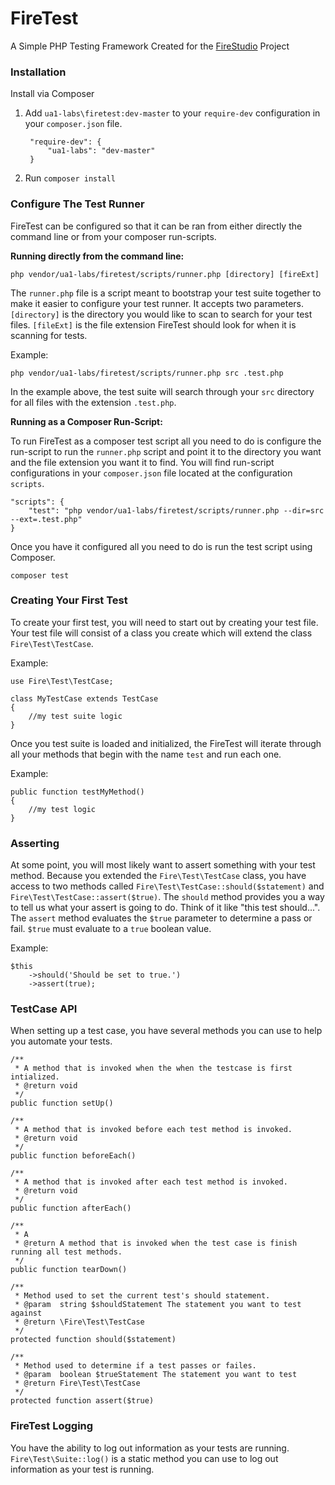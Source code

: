 # FireTest

A Simple PHP Testing Framework Created for the [FireStudio](https://github.com/ua1-labs/firestudio) Project

### Installation

Install via Composer

1. Add `ua1-labs\firetest:dev-master` to your `require-dev` configuration in your `composer.json` file.

        "require-dev": {
            "ua1-labs": "dev-master"
        }

2. Run `composer install`

### Configure The Test Runner

FireTest can be configured so that it can be ran from either directly the command line or from your composer run-scripts.

**Running directly from the command line:**

    php vendor/ua1-labs/firetest/scripts/runner.php [directory] [fireExt]

The `runner.php` file is a script meant to bootstrap your test suite together to make it easier to configure your test runner. It accepts two parameters. `[directory]` is the directory you would like to scan to search for your test files. `[fileExt]` is the file extension FireTest should look for when it is scanning for tests.

Example:

    php vendor/ua1-labs/firetest/scripts/runner.php src .test.php

In the example above, the test suite will search through your `src` directory for all files with the extension `.test.php`.

**Running as a Composer Run-Script:**

To run FireTest as a composer test script all you need to do is configure the run-script to run the `runner.php` script and point it to the directory you want and the file extension you want it to find. You will find run-script configurations in your `composer.json` file located at the configuration `scripts`.

    "scripts": {
        "test": "php vendor/ua1-labs/firetest/scripts/runner.php --dir=src --ext=.test.php"
    }

Once you have it configured all you need to do is run the test script using Composer.

    composer test

### Creating Your First Test

To create your first test, you will need to start out by creating your test file. Your test file will consist of a class you create which will extend the class `Fire\Test\TestCase`.

Example:

    use Fire\Test\TestCase;

    class MyTestCase extends TestCase
    {
        //my test suite logic
    }

Once you test suite is loaded and initialized, the FireTest will iterate through all your methods that begin with the name `test` and run each one.

Example:

    public function testMyMethod()
    {
        //my test logic
    }

### Asserting

At some point, you will most likely want to assert something with your test method. Because you extended the `Fire\Test\TestCase` class, you have access to two methods called `Fire\Test\TestCase::should($statement)` and `Fire\Test\TestCase::assert($true)`. The `should` method provides you a way to tell us what your assert is going to do. Think of it like "this test should...". The `assert` method evaluates the `$true` parameter to determine a pass or fail. `$true` must evaluate to a `true` boolean value.

Example:

    $this
        ->should('Should be set to true.')
        ->assert(true);

### TestCase API

When setting up a test case, you have several methods you can use to help you automate your tests.

    /**
     * A method that is invoked when the when the testcase is first intialized.
     * @return void
     */
    public function setUp()

    /**
     * A method that is invoked before each test method is invoked.
     * @return void
     */
    public function beforeEach()

    /**
     * A method that is invoked after each test method is invoked.
     * @return void
     */
    public function afterEach()

    /**
     * A
     * @return A method that is invoked when the test case is finish running all test methods.
     */
    public function tearDown()

    /**
     * Method used to set the current test's should statement.
     * @param  string $shouldStatement The statement you want to test against
     * @return \Fire\Test\TestCase
     */
    protected function should($statement)

    /**
     * Method used to determine if a test passes or failes.
     * @param  boolean $trueStatement The statement you want to test
     * @return Fire\Test\TestCase
     */
    protected function assert($true)

### FireTest Logging

You have the ability to log out information as your tests are running. `Fire\Test\Suite::log()` is a static method you can use to log out information as your test is running.
